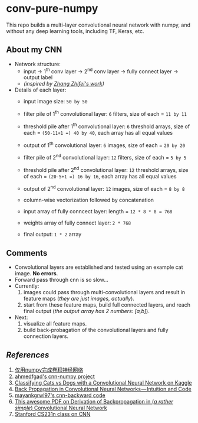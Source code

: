 # conv-pure-numpy

This repo builds a multi-layer convolutional neural network with numpy, and without any deep learning tools, including TF, Keras, etc.

## About my CNN
* Network structure:
    * input -> 1<sup>th</sup> conv layer -> 2<sup>nd</sup> conv layer -> fully connect layer -> output label
    * *(inspired by [Zhang Zhifei's work](https://pdfs.semanticscholar.org/5d79/11c93ddcb34cac088d99bd0cae9124e5dcd1.pdf))*
* Details of each layer:
    * input image size: `50 by 50`
    * filter pile of 1<sup>th</sup> convolutional layer: `6` filters, size of each = `11 by 11`
    * threshold pile after 1<sup>th</sup> convolutional layer: `6` threshold arrays, size of each = `(50-11+1 =) 40 by 40`, each array has all equal values
    * output of 1<sup>th</sup> convolutional layer: `6` images, size of each = `20 by 20`   
    
    * filter pile of 2<sup>nd</sup> convolutional layer: `12` filters, size of each = `5 by 5`
    * threshold pile after 2<sup>nd</sup> convolutional layer: `12` threshold arrays, size of each = `(20-5+1 =) 16 by 16`, each array has all equal values
    * output of 2<sup>nd</sup> convolutional layer: `12` images, size of each = `8 by 8`
    * column-wise vectorization followed by concatenation  
    
    * input array of fully conncect layer: length = `12 * 8 * 8 = 768`
    * weights array of fully connect layer: `2 * 768`
    * final output: `1 * 2` array

## Comments
* Convolutional layers are established and tested using an example cat image. **No errors**.
* Forward pass through cnn is so slow...
* Currently: 
    1. images could pass through multi-convolutional layers and result in feature maps (*they are just images, actually*).
    2. start from these feature maps, build full connected layers, and reach final output (*the output array has 2 numbers: \[a,b]*).
* Next: 
    1. visualize all feature maps.
    2. build back-probagation of the convolutional layers and fully connection layers.

## *References*
1. [仅用numpy完成卷积神经网络](https://m.aliyun.com/yunqi/articles/585741)
2. [ahmedfgad's cnn-numpy project](https://github.com/ahmedfgad/NumPyCNN)
3. [Classifying Cats vs Dogs with a Convolutional Neural Network on Kaggle](https://pythonprogramming.net/convolutional-neural-network-kats-vs-dogs-machine-learning-tutorial/)
4. [Back Propagation in Convolutional Neural Networks — Intuition and Code](https://becominghuman.ai/back-propagation-in-convolutional-neural-networks-intuition-and-code-714ef1c38199)
5. [mayankgrwl97's cnn-backward code](https://gist.github.com/mayankgrwl97/7c85ed1cf353be7764e2fa8b010da4d3)
6. [This awesome PDF on Derivation of Backpropagation in (*a rather simple*) Convolutional Neural Network](https://pdfs.semanticscholar.org/5d79/11c93ddcb34cac088d99bd0cae9124e5dcd1.pdf)
7. [Stanford CS231n class on CNN](http://cs231n.github.io/convolutional-networks/)
